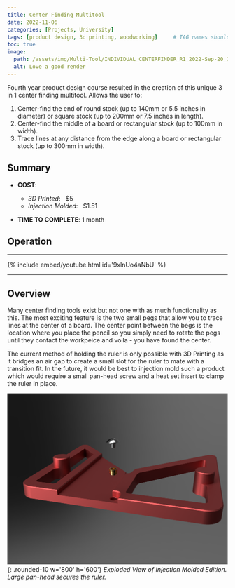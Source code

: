 ```yaml
---
title: Center Finding Multitool
date: 2022-11-06 
categories: [Projects, University]
tags: [product design, 3d printing, woodworking]     # TAG names should always be lowercase
toc: true
image:
  path: /assets/img/Multi-Tool/INDIVIDUAL_CENTERFINDER_R1_2022-Sep-20_12-02-00AM-000_CustomizedView25065689326.png 
  alt: Love a good render
---
```

Fourth year product design course resulted in the creation of this unique 3 in 1 center finding multitool. Allows the user to:  

1. Center-find the end of round stock (up to 140mm or 5.5 inches in diameter) or square stock (up to 200mm or 7.5 inches in length).
2. Center-find the middle of a board or rectangular stock (up to 100mm in width).
3. Trace lines at any distance from the edge along a board or rectangular stock (up to 300mm in width).


## Summary
- **COST**:  
    + *3D Printed*:&nbsp;&nbsp; $5
    + *Injection Molded*:&nbsp;&nbsp; $1.51
  
- **TIME TO COMPLETE**: 1 month

## Operation
___
{% include embed/youtube.html id='9xlnUo4aNbU' %}
___

## Overview

Many center finding tools exist but not one with as much functionality as this. The most exciting feature is the two small pegs that allow you to trace lines at the center of a board. The center point between the begs is the location where you place the pencil so you simply need to rotate the pegs until they contact the workpeice and voila - you have found the center. 

The current method of holding the ruler is only possible with 3D Printing as it bridges an air gap to create a small slot for the ruler to mate with a transition fit. In the future, it would be best to injection mold such a product which would require a small pan-head screw and a heat set insert to clamp the ruler in place. 

![Injection Mold Edition](/assets/img/Multi-Tool/INDIVIDUAL_CENTERFINDER_R1_2022-Nov-07_02-01-28AM-000_CustomizedView32356410569.png){: .rounded-10 w='800' h='600'}
_Exploded View of Injection Molded Edition. Large pan-head secures the ruler._